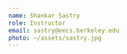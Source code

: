 ```yaml
---
name: Shankar Sastry
role: Instructor
email: sastry@eecs.berkeley.edu
photo: ~/assets/sastry.jpg
---
```

